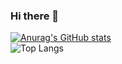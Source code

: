 ### Hi there 👋
[![Anurag's GitHub stats](https://github-readme-stats.vercel.app/api?username=yacinebenkaidali&show_icons=true&theme=radical&count_private=true)](https://github.com/anuraghazra/github-readme-stats)\
![Top Langs](https://github-readme-stats.vercel.app/api/top-langs/?username=yacinebenkaidali&theme=tokyonight)
